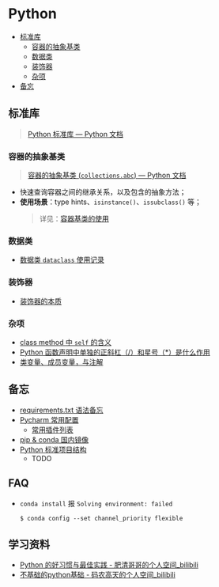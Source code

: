 Python
===
<!--info
toc_id: python
-->

<!-- TOC -->
- [标准库](#标准库)
    - [容器的抽象基类](#容器的抽象基类)
    - [数据类](#数据类)
    - [装饰器](#装饰器)
    - [杂项](#杂项)
- [备忘](#备忘)
<!-- TOC -->

## 标准库
> [Python 标准库 — Python 文档](https://docs.python.org/zh-cn/3/library/index.html)

### 容器的抽象基类
> [容器的抽象基类 (`collections.abc`) — Python 文档](https://docs.python.org/zh-cn/3/library/collections.abc.html#collections-abstract-base-classes)  

- 快速查询容器之间的继承关系，以及包含的抽象方法；
- **使用场景**：type hints、`isinstance()`、`issubclass()` 等；
    > 详见：[容器基类的使用](./_archives/2022/08/Python容器基类的使用.md)

### 数据类
- [数据类 `dataclass` 使用记录](./_archives/2022/09/python-dataclass使用记录.md)

### 装饰器
- [装饰器的本质](./_archives/2022/05/python装饰器的本质.md)

### 杂项
- [class method 中 `self` 的含义](./_archives/2022/06/python类方法中self的含义.md)
- [Python 函数声明中单独的正斜杠（/）和星号（*）是什么作用](./_archives/2022/07/python函数声明中单独的正斜杠和星号是什么意思.md)
- [类变量、成员变量，与注解](./_archives/2022/07/python类变量和成员变量的最佳实践)


## 备忘
- [requirements.txt 语法备忘](./_archives/2022/09/python-requirements语法.md)
- [Pycharm 常用配置](./_archives/2022/07/PyCharm常用配置.md)
    - [常用插件列表](./_archives/2022/07/PyCharm常用配置.md#常用插件)
- [pip & conda 国内镜像](./_archives/2022/06/python国内镜像源.md)
- [Python 标准项目结构]()
    - TODO

<!-- omit in toc -->
## FAQ

- `conda install` 报 `Solving environment: failed`
    ```shell
    $ conda config --set channel_priority flexible
    ```

<!-- omit in toc -->
## 学习资料
- [Python 的好习惯与最佳实践 - 肥清哥哥的个人空间_bilibili](https://space.bilibili.com/374243420/channel/collectiondetail?sid=422655)
- [不基础的python基础 - 码农高天的个人空间_bilibili](https://space.bilibili.com/245645656/channel/collectiondetail?sid=346060)